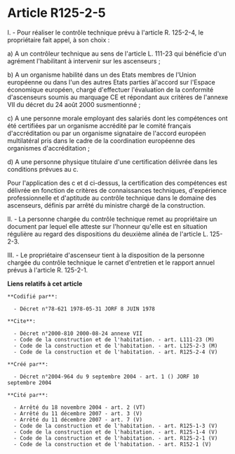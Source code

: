 # Article R125-2-5

I. - Pour réaliser le contrôle technique prévu à l'article R. 125-2-4, le propriétaire fait appel, à son choix :

a) A un contrôleur technique au sens de l'article L. 111-23 qui bénéficie d'un agrément l'habilitant à intervenir sur les
ascenseurs ;

b) A un organisme habilité dans un des Etats membres de l'Union européenne ou dans l'un des autres Etats parties àl'accord
sur l'Espace économique européen, chargé d'effectuer l'évaluation de la conformité d'ascenseurs soumis au marquage CE et
répondant aux critères de l'annexe VII du décret du 24 août 2000 susmentionné ;

c) A une personne morale employant des salariés dont les compétences ont été certifiées par un organisme accrédité par le
comité français d'accréditation ou par un organisme signataire de l'accord européen multilatéral pris dans le cadre de la
coordination européenne des organismes d'accréditation ;

d) A une personne physique titulaire d'une certification délivrée dans les conditions prévues au c.

Pour l'application des c et d ci-dessus, la certification des compétences est délivrée en fonction de critères de
connaissances techniques, d'expérience professionnelle et d'aptitude au contrôle technique dans le domaine des ascenseurs,
définis par arrêté du ministre chargé de la construction.

II. - La personne chargée du contrôle technique remet au propriétaire un document par lequel elle atteste sur l'honneur
qu'elle est en situation régulière au regard des dispositions du deuxième alinéa de l'article L. 125-2-3.

III. - Le propriétaire d'ascenseur tient à la disposition de la personne chargée du contrôle technique le carnet d'entretien
et le rapport annuel prévus à l'article R. 125-2-1.

**Liens relatifs à cet article**

	**Codifié par**:

	  - Décret n°78-621 1978-05-31 JORF 8 JUIN 1978

	**Cite**:

	  - Décret n°2000-810 2000-08-24 annexe VII
	  - Code de la construction et de l'habitation. - art. L111-23 (M)
	  - Code de la construction et de l'habitation. - art. L125-2-3 (M)
	  - Code de la construction et de l'habitation. - art. R125-2-4 (V)

	**Créé par**:

	  - Décret n°2004-964 du 9 septembre 2004 - art. 1 () JORF 10 septembre 2004

	**Cité par**:

	  - Arrêté du 18 novembre 2004 - art. 2 (VT)
	  - Arrêté du 11 décembre 2007 - art. 3 (V)
	  - Arrêté du 11 décembre 2007 - art. 7 (V)
	  - Code de la construction et de l'habitation. - art. R125-1-3 (V)
	  - Code de la construction et de l'habitation. - art. R125-1-4 (V)
	  - Code de la construction et de l'habitation. - art. R125-2-1 (V)
	  - Code de la construction et de l'habitation. - art. R152-1 (V)
